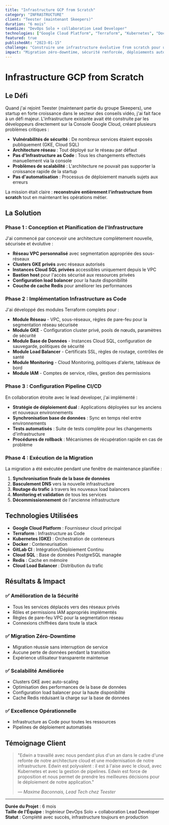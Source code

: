 ```yaml
---
title: "Infrastructure GCP from Scratch"
category: "INFRASTRUCTURE"
client: "Teester (maintenant Skeepers)"
duration: "6 mois"
teamSize: "DevOps Solo + collaboration Lead Developer"
technologies: ["Google Cloud Platform", "Terraform", "Kubernetes", "Docker", "GitLab CI", "Cloud SQL", "Redis", "Load Balancer"]
featured: true
publishedAt: "2023-01-15"
challenge: "Construire une infrastructure évolutive from scratch pour une startup en croissance"
impact: "Migration zéro-downtime, sécurité renforcée, déploiements automatisés"
---
```


# Infrastructure GCP from Scratch

## Le Défi

Quand j'ai rejoint Teester (maintenant partie du groupe Skeepers), une startup en forte croissance dans le secteur des conseils vidéo, j'ai fait face à un défi majeur. L'infrastructure existante avait été construite par les développeurs directement sur la Console Google Cloud, créant plusieurs problèmes critiques :

- **Vulnérabilités de sécurité** : De nombreux services étaient exposés publiquement (GKE, Cloud SQL)
- **Architecture réseau** : Tout déployé sur le réseau par défaut
- **Pas d'Infrastructure as Code** : Tous les changements effectués manuellement via la console
- **Problèmes de scalabilité** : L'architecture ne pouvait pas supporter la croissance rapide de la startup
- **Pas d'automatisation** : Processus de déploiement manuels sujets aux erreurs

La mission était claire : **reconstruire entièrement l'infrastructure from scratch** tout en maintenant les opérations métier.

## La Solution

### Phase 1 : Conception et Planification de l'Infrastructure

J'ai commencé par concevoir une architecture complètement nouvelle, sécurisée et évolutive :

- **Réseau VPC personnalisé** avec segmentation appropriée des sous-réseaux
- **Clusters GKE privés** avec réseaux autorisés
- **Instances Cloud SQL privées** accessibles uniquement depuis le VPC
- **Bastion host** pour l'accès sécurisé aux ressources privées
- **Configuration load balancer** pour la haute disponibilité
- **Couche de cache Redis** pour améliorer les performances

### Phase 2 : Implémentation Infrastructure as Code

J'ai développé des modules Terraform complets pour :

- **Module Réseau** - VPC, sous-réseaux, règles de pare-feu pour la segmentation réseau sécurisée
- **Module GKE** - Configuration cluster privé, pools de nœuds, paramètres de sécurité
- **Module Base de Données** - Instances Cloud SQL, configuration de sauvegarde, politiques de sécurité
- **Module Load Balancer** - Certificats SSL, règles de routage, contrôles de santé
- **Module Monitoring** - Cloud Monitoring, politiques d'alerte, tableaux de bord
- **Module IAM** - Comptes de service, rôles, gestion des permissions

### Phase 3 : Configuration Pipeline CI/CD

En collaboration étroite avec le lead developer, j'ai implémenté :

- **Stratégie de déploiement dual** : Applications déployées sur les anciens et nouveaux environnements
- **Synchronisation base de données** : Sync en temps réel entre environnements
- **Tests automatisés** : Suite de tests complète pour les changements d'infrastructure
- **Procédures de rollback** : Mécanismes de récupération rapide en cas de problème

### Phase 4 : Exécution de la Migration

La migration a été exécutée pendant une fenêtre de maintenance planifiée :

1. **Synchronisation finale de la base de données**
2. **Basculement DNS** vers la nouvelle infrastructure
3. **Routage du trafic** à travers les nouveaux load balancers
4. **Monitoring et validation** de tous les services
5. **Décommissionnement** de l'ancienne infrastructure

## Technologies Utilisées

- **Google Cloud Platform** : Fournisseur cloud principal
- **Terraform** : Infrastructure as Code
- **Kubernetes (GKE)** : Orchestration de conteneurs
- **Docker** : Conteneurisation
- **GitLab CI** : Intégration/Déploiement Continu
- **Cloud SQL** : Base de données PostgreSQL managée
- **Redis** : Cache en mémoire
- **Cloud Load Balancer** : Distribution du trafic

## Résultats & Impact

### ✅ **Amélioration de la Sécurité**
- Tous les services déplacés vers des réseaux privés
- Rôles et permissions IAM appropriés implémentés
- Règles de pare-feu VPC pour la segmentation réseau
- Connexions chiffrées dans toute la stack

### ✅ **Migration Zéro-Downtime**
- Migration réussie sans interruption de service
- Aucune perte de données pendant la transition
- Expérience utilisateur transparente maintenue

### ✅ **Scalabilité Améliorée**
- Clusters GKE avec auto-scaling
- Optimisation des performances de la base de données
- Configuration load balancer pour la haute disponibilité
- Cache Redis réduisant la charge sur la base de données

### ✅ **Excellence Opérationnelle**
- Infrastructure as Code pour toutes les ressources
- Pipelines de déploiement automatisés

## Témoignage Client

> "Edwin a travaillé avec nous pendant plus d'un an dans le cadre d'une refonte de notre architecture cloud et une modernisation de notre infrastructure. Edwin est polyvalent : il est à l'aise avec le cloud, avec Kubernetes et avec la gestion de pipelines. Edwin est force de proposition et nous permet de prendre les meilleures décisions pour le déploiement de notre application."
> 
> *— Maxime Baconnais, Lead Tech chez Teester*

---

**Durée du Projet** : 6 mois  
**Taille de l'Équipe** : Ingénieur DevOps Solo + collaboration Lead Developer  
**Statut** : Complété avec succès, infrastructure toujours en production
